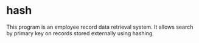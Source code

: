 # hash
This program is an employee record data retrieval system. It allows search by primary key on records stored externally using hashing
